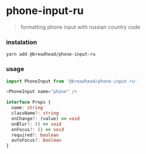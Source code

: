 # phone-input-ru

> formatting phone input with russian country code

### instalation

`yarn add @breadhead/phone-input-ru`

### usage

```js
import PhoneInput from '@breadhead/phone-input-ru'

<PhoneInput name="phone" />
```

```ts
interface Props {
  name: string
  className?: string
  onChange?: (value) => void
  onBlur?: () => void
  onFocus?: () => void
  required?: boolean
  autoFocus?: boolean
}
```